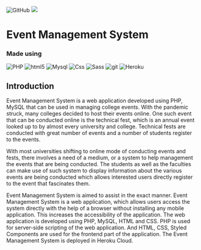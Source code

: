 ![GitHub](https://img.shields.io/github/license/Dantusaikamal/Event-management-web)
![](https://visitor-badge.glitch.me/badge?page_id=/Dantusaikamal.event)

# Event Management System
<h3>Made using</h3>
<p>
  <img alt="PHP" src="https://img.shields.io/badge/PHP-orange?style=flat-square&logo=php&logoColor=white" />
  <img alt="html5" src="https://img.shields.io/badge/-HTML5-E34F26?style=flat-square&logo=html5&logoColor=white" />
  <img alt="Mysql" src="https://img.shields.io/badge/MySQL-00000F?style=flat-square&logo=mysql&logoColor=white" />
  <img alt="Css" src="https://img.shields.io/badge/CSS-239120?&style=flat-square&logo=css3&logoColor=white" />
  <img alt="Sass" src="https://img.shields.io/badge/-Sass-CC6699?style=flat-square&logo=sass&logoColor=white" />
  <img alt="git" src="https://img.shields.io/badge/-Git-F05032?style=flat-square&logo=git&logoColor=white" />
  <img alt="Heroku" src="https://img.shields.io/badge/-Heroku-430098?style=flat-square&logo=heroku&logoColor=white" />
  
</p>

## Introduction

Event Management System is a web application developed using PHP, MySQL that can be used in managing college events. With the pandemic struck, many colleges decided to host their events online. One such event that can be conducted online is the technical fest, which is an annual event looked up to by almost every university and college. Technical fests are conducted with  great number of events and a number of students register to the events. 

With most universities shifting to online mode of conducting events and fests, there involves a need of a medium, or a system to help management the events that are being conducted. The students as well as the faculties can make use of such system to display information about the various events are being conducted which allows interested users directly register to the event that fascinates them.  

Event Management System is aimed to assist in the exact manner. Event Management System is a web application, which allows users access the system directly with the help of a browser without installing any mobile application. This increases the accessibility of the application. The web application is developed using PHP, MySQL, HTML and CSS. PHP is used for server-side scripting of the web application. And HTML, CSS, Styled Components are used for the frontend part of the application. The Event Management System is deployed in Heroku Cloud. 
